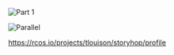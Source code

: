 ![Part 1](https://i.imgur.com/8bMWSi4.jpg)

![Parallel](https://i.imgur.com/4iKi99u.jpg)

https://rcos.io/projects/tlouison/storyhop/profile
